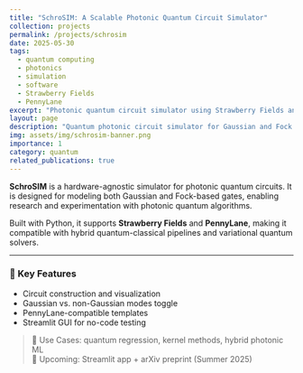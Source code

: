 ```yaml
---
title: "SchroSIM: A Scalable Photonic Quantum Circuit Simulator"
collection: projects
permalink: /projects/schrosim
date: 2025-05-30
tags:
  - quantum computing
  - photonics
  - simulation
  - software
  - Strawberry Fields
  - PennyLane
excerpt: "Photonic quantum circuit simulator using Strawberry Fields and PennyLane."
layout: page
description: "Quantum photonic circuit simulator for Gaussian and Fock modes using Python and PennyLane/Strawberry Fields."
img: assets/img/schrosim-banner.png
importance: 1
category: quantum
related_publications: true
---
```


**SchroSIM** is a hardware-agnostic simulator for photonic quantum circuits. It is designed for modeling both Gaussian and Fock-based gates, enabling research and experimentation with photonic quantum algorithms.

Built with Python, it supports **Strawberry Fields** and **PennyLane**, making it compatible with hybrid quantum-classical pipelines and variational quantum solvers.

---

### 🔧 Key Features
- Circuit construction and visualization
- Gaussian vs. non-Gaussian modes toggle
- PennyLane-compatible templates
- Streamlit GUI for no-code testing

> 🧠 Use Cases: quantum regression, kernel methods, hybrid photonic ML  
> 📢 Upcoming: Streamlit app + arXiv preprint (Summer 2025)
